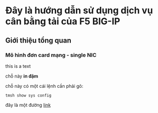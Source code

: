 # Đây là hướng dẫn sử dụng dịch vụ cân bằng tải của F5 BIG-IP

## Giới thiệu tổng quan

### Mô hình đơn card mạng - single NIC

this is a text

chỗ này **in đậm**

chỗ này có một cái lệnh cần phải gõ:

```
tmsh show sys config
```

đây là một đường [link](https://viettelcloud.vn)

